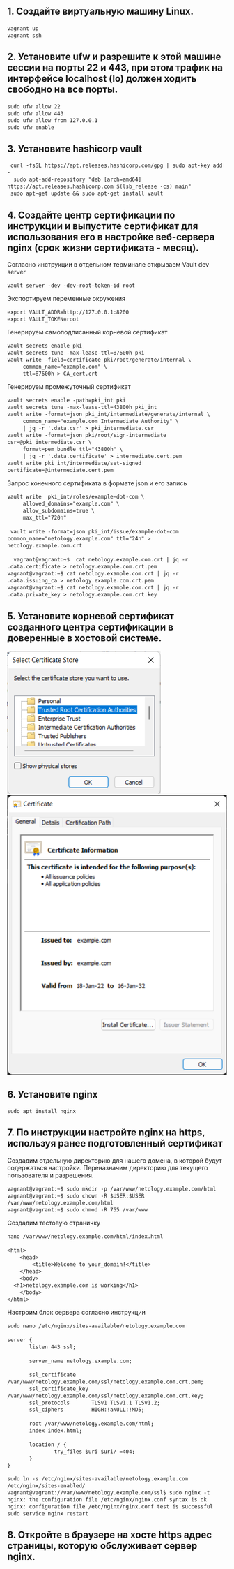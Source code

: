 ## 1. Создайте виртуальную машину Linux.
```
vagrant up  
vagrant ssh
```

## 2. Установите ufw и разрешите к этой машине сессии на порты 22 и 443, при этом трафик на интерфейсе localhost (lo) должен ходить свободно на все порты.
```
sudo ufw allow 22  
sudo ufw allow 443  
sudo ufw allow from 127.0.0.1
sudo ufw enable
```

## 3. Установите hashicorp vault
```
 curl -fsSL https://apt.releases.hashicorp.com/gpg | sudo apt-key add -  
  sudo apt-add-repository "deb [arch=amd64] https://apt.releases.hashicorp.com $(lsb_release -cs) main"  
 sudo apt-get update && sudo apt-get install vault
 ```

## 4. Cоздайте центр сертификации по инструкции и выпустите сертификат для использования его в настройке веб-сервера nginx (срок жизни сертификата - месяц).

Согласно инструкции в отдельном терминале открываем Vault dev server  
```
vault server -dev -dev-root-token-id root  
```
 Экспортируем переменные окружения  
```
export VAULT_ADDR=http://127.0.0.1:8200  
export VAULT_TOKEN=root  
```
 Генерируем самоподписанный корневой сертификат
```
vault secrets enable pki  
vault secrets tune -max-lease-ttl=87600h pki  
vault write -field=certificate pki/root/generate/internal \
     common_name="example.com" \
     ttl=87600h > CA_cert.crt
```
 Генерируем промежуточный сертификат
```
vault secrets enable -path=pki_int pki  
vault secrets tune -max-lease-ttl=43800h pki_int  
vault write -format=json pki_int/intermediate/generate/internal \
     common_name="example.com Intermediate Authority" \
     | jq -r '.data.csr' > pki_intermediate.csr
vault write -format=json pki/root/sign-intermediate csr=@pki_intermediate.csr \
     format=pem_bundle ttl="43800h" \
     | jq -r '.data.certificate' > intermediate.cert.pem
vault write pki_int/intermediate/set-signed certificate=@intermediate.cert.pem
```
 Запрос конечного сертификата в формате json и его запись
```
vault write  pki_int/roles/example-dot-com \
     allowed_domains="example.com" \
     allow_subdomains=true \
     max_ttl="720h"

 vault write -format=json pki_int/issue/example-dot-com common_name="netology.example.com" ttl="24h" > netology.example.com.crt

  vagrant@vagrant:~$  cat netology.example.com.crt | jq -r .data.certificate > netology.example.com.crt.pem
vagrant@vagrant:~$ cat netology.example.com.crt | jq -r .data.issuing_ca > netology.example.com.crt.pem
vagrant@vagrant:~$ cat netology.example.com.crt | jq -r .data.private_key > netology.example.com.crt.key
```
## 5. Установите корневой сертификат созданного центра сертификации в доверенные в хостовой системе.

![alt text](https://github.com/homopoluza/devops-netology/blob/main/midterm/cert1.png)  
![alt text](https://github.com/homopoluza/devops-netology/blob/main/midterm/cert.png)

## 6. Установите nginx
```
sudo apt install nginx
```

## 7. По инструкции настройте nginx на https, используя ранее подготовленный сертификат

Создадим отдельную директорию для нашего домена, в которой будут содержаться настройки. Переназначим директорию для текущего пользователя и разрешения. 
```
vagrant@vagrant:~$ sudo mkdir -p /var/www/netology.example.com/html  
vagrant@vagrant:~$ sudo chown -R $USER:$USER /var/www/netology.example.com/html  
vagrant@vagrant:~$ sudo chmod -R 755 /var/www  
```
Создадим тестовую страничку

```
nano /var/www/netology.example.com/html/index.html  

<html>
    <head>
        <title>Welcome to your_domain!</title>
    </head>
    <body>
  <h1>netology.example.com is working</h1>
    </body>
</html>
```

Настроим блок сервера согласно инструкции

```
sudo nano /etc/nginx/sites-available/netology.example.com  

server {
       listen 443 ssl;

       server_name netology.example.com;

       ssl_certificate /var/www/netology.example.com/ssl/netology.example.com.crt.pem;
       ssl_certificate_key /var/www/netology.example.com/ssl/netology.example.com.crt.key;
       ssl_protocols       TLSv1 TLSv1.1 TLSv1.2;
       ssl_ciphers         HIGH:!aNULL:!MD5;

       root /var/www/netology.example.com/html;
       index index.html;

       location / {
               try_files $uri $uri/ =404;
       }
}
```
```
sudo ln -s /etc/nginx/sites-available/netology.example.com /etc/nginx/sites-enabled/
vagrant@vagrant://var/www/netology.example.com/ssl$ sudo nginx -t
nginx: the configuration file /etc/nginx/nginx.conf syntax is ok
nginx: configuration file /etc/nginx/nginx.conf test is successful
sudo service nginx restart
```
## 8. Откройте в браузере на хосте https адрес страницы, которую обслуживает сервер nginx.


